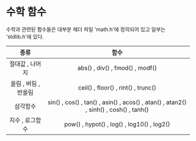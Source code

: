 # 수학 함수
수학과 관련된 함수들은 대부분 헤더 파일 'math.h'에 정의되어 있고 일부는 'stdlib.h'에 있다. 

|종류| 함수|
|:--:|:--:|
|절대값 , 나머지|abs() , div() , fmod() , modf()|
|올림 , 버림 , 반올림|ceil() , floor() , rint() , trunc()|
|삼각함수|sin() , cos() , tan() , asin() , acos() , atan() , atan2() , sinh() , cosh() , tanh()|
|지수 , 로그함수|pow() , hypot() , log() , log10() , log2()|


